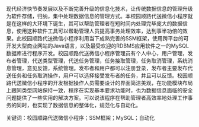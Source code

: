 
现代经济快节奏发展以及不断完善升级的信息化技术，让传统数据信息的管理升级为软件存储，归纳，集中处理数据信息的管理方式。本校园顺路代送微信小程序就是在这样的大环境下诞生，其可以帮助管理者在短时间内处理完毕庞大的数据信息，使用这种软件工具可以帮助管理人员提高事务处理效率，达到事半功倍的效果。此校园顺路代送微信小程序利用当下成熟完善的SSM框架，使用跨平台的可开发大型商业网站的Java语言，以及最受欢迎的RDBMS应用软件之一的MySQL数据库进行程序开发。校园顺路代送微信小程序管理员有个人中心，用户管理，发布者管理，代送类型管理，代送任务管理，任务接取管理，任务取消管理，系统消息管理，意见反馈，系统管理。发布者和用户都可以注册登录，发布者主要发布代送任务和任务取消操作，用户可以选择接受发布者的任务，并且可以反馈。校园顺路代送微信小程序的开发根据操作人员需要设计的界面简洁美观，在功能模块布局上跟同类型网站保持一致，程序在实现基本要求功能时，也为数据信息面临的安全问题提供了一些实用的解决方案。可以说该程序在帮助管理者高效率地处理工作事务的同时，也实现了数据信息的整体化，规范化与自动化。

关键词：校园顺路代送微信小程序；SSM框架；MySQL；自动化
